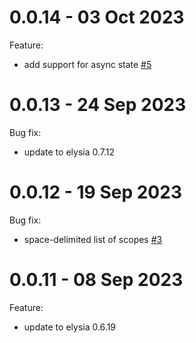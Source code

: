 # 0.0.14 - 03 Oct 2023

Feature:

- add support for async state [#5](https://github.com/bogeychan/elysia-oauth2/pull/5)

# 0.0.13 - 24 Sep 2023

Bug fix:

- update to elysia 0.7.12

# 0.0.12 - 19 Sep 2023

Bug fix:

- space-delimited list of scopes [#3](https://github.com/bogeychan/elysia-oauth2/issues/3)

# 0.0.11 - 08 Sep 2023

Feature:

- update to elysia 0.6.19

